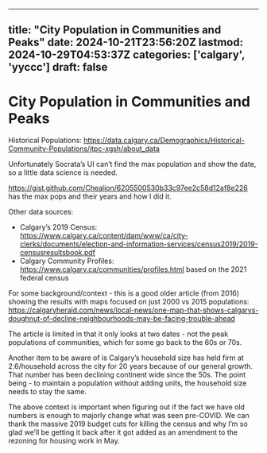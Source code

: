 
---
title: "City Population in Communities and Peaks"
date: 2024-10-21T23:56:20Z
lastmod: 2024-10-29T04:53:37Z
categories: ['calgary', 'yyccc']
draft: false
---


# City Population in Communities and Peaks

Historical Populations: https://data.calgary.ca/Demographics/Historical-Community-Populations/jtpc-xgsh/about_data

Unfortunately Socrata’s UI can’t find the max population and show the date, so a little data science is needed.

https://gist.github.com/Chealion/6205500530b33c97ee2c58d12af8e226 has the max pops and their years and how I did it.

Other data sources:
* Calgary’s 2019 Census: https://www.calgary.ca/content/dam/www/ca/city-clerks/documents/election-and-information-services/census2019/2019-censusresultsbook.pdf
* Calgary Community Profiles: https://www.calgary.ca/communities/profiles.html based on the 2021 federal census

For some background/context - this is a good older article (from 2016) showing the results with maps focused on just 2000 vs 2015 populations: https://calgaryherald.com/news/local-news/one-map-that-shows-calgarys-doughnut-of-decline-neighbourhoods-may-be-facing-trouble-ahead

The article is limited in that it only looks at two dates - not the peak populations of communities, which for some go back to the 60s or 70s.

Another item to be aware of is Calgary’s household size has held firm at 2.6/household across the city for 20 years because of our general growth. That number has been declining continent wide since the 50s. The point being - to maintain a population without adding units, the household size needs to stay the same.

The above context is important when figuring out if the fact we have old numbers is enough to majorly change what was seen pre-COVID. We can thank the massive 2019 budget cuts for killing the census and why I’m so glad we’ll be getting it back after it got added as an amendment to the rezoning for housing work in May.

<!-- #calgary #public #yyccc -->

<!-- {BearID:717B551F-F8FC-40F4-BADF-15FF6A7A84C8} -->
